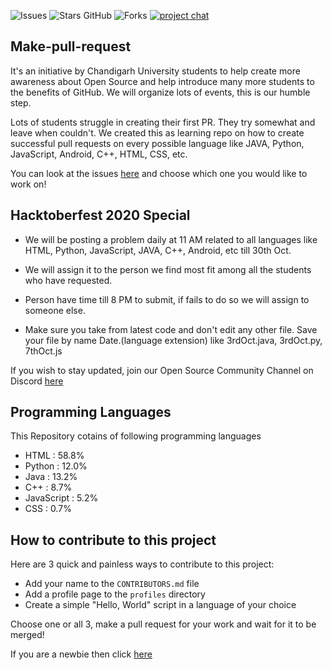 ![Issues](https://img.shields.io/github/issues/geekyvyas/GithubBeginners)
![Stars GitHub](https://img.shields.io/github/stars/geekyvyas/GithubBeginners)
![Forks](https://img.shields.io/github/forks/geekyvyas/GithubBeginners)
[![project chat](https://img.shields.io/badge/Discord-join--chat-brightgreen)](https://discord.gg/vDnWX5uhmA)

## Make-pull-request
It's an initiative by Chandigarh University students to help create more awareness about Open Source and help introduce many more students to the benefits of GitHub. We will organize lots of events, this is our humble step.

Lots of students struggle in creating their first PR. They try somewhat and leave when couldn't. We created this as learning repo on how to create successful pull requests on every possible language like JAVA, Python, JavaScript, Android, C++, HTML, CSS, etc.

You can look at the issues [here](https://github.com/geekyvyas/GithubBeginners/issues) and choose which one you would like to work on! 

## Hacktoberfest 2020 Special

- We will be posting a problem daily at 11 AM related to all languages like HTML, Python, JavaScript, JAVA, C++, Android, etc till 30th Oct.

- We will assign it to the person we find most fit among all the students who have requested.

- Person have time till 8 PM to submit, if fails to do so we will assign to someone else.

- Make sure you take from latest code and don't edit any other file. Save your file by name Date.(language extension) like 3rdOct.java, 3rdOct.py, 7thOct.js

If you wish to stay updated, join our Open Source Community Channel on Discord [here](https://discord.gg/vDnWX5uhmA)

## Programming Languages 
This Repository cotains of following programming languages
  -  HTML : 58.8%
  -  Python : 12.0%
  -  Java : 13.2% 
  -  C++ : 8.7%
  - JavaScript : 5.2% 
  - CSS : 0.7%
## How to contribute to this project
Here are 3 quick and painless ways to contribute to this project:

* Add your name to the `CONTRIBUTORS.md` file
* Add a profile page to the `profiles` directory
* Create a simple "Hello, World" script in a language of your choice

Choose one or all 3, make a pull request for your work and wait for it to be merged!

If you are a newbie then click [here](https://github.com/geekyvyas/GithubBeginners/FirstTimers/README.md)
